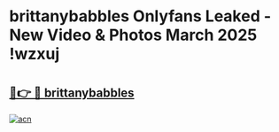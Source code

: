 # brittanybabbles Onlyfans Leaked - New Video & Photos March 2025 !wzxuj

# <h2><a href="https://5lvo92.iuczelnia.edu.pl?title=brittanybabbles&ref=wzxuj">🔗👉 🔴 brittanybabbles</a></h2>

[![acn](https://github.com/user-attachments/assets/0f9c940e-d8b0-45ae-aac7-cd30a18b3e1c)](https://5lvo92.iuczelnia.edu.pl?title=brittanybabbles&ref=wzxuj)

